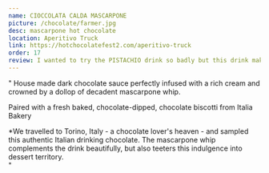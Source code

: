 ```yaml
---
name: CIOCCOLATA CALDA MASCARPONE
picture: /chocolate/farmer.jpg
desc: mascarpone hot chocolate
location: Aperitivo Truck
link: https://hotchocolatefest2.com/aperitivo-truck
order: 17
review: I wanted to try the PISTACHIO drink so badly but this drink makes me forget about it. Might be the only drink I will put effort into trying it a second time!
---
```


"
House made dark chocolate sauce perfectly infused with a rich cream and crowned by a dollop of decadent mascarpone whip.

Paired with a fresh baked, chocolate-dipped, chocolate biscotti from Italia Bakery

\*We travelled to Torino, Italy - a chocolate lover's heaven - and sampled this authentic Italian drinking chocolate. The mascarpone whip complements the drink beautifully, but also teeters this indulgence into dessert territory.  
"
